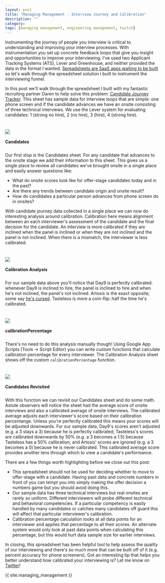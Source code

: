 ```yaml
---
layout: post
title: "Managing Management - Interview Journey and Calibration"
description: ""
category: 
tags: [managing management, engineering management, twitch]
---
```


Instrumenting the journey of people you interview is critical to understanding and improving your interview processes. With instrumentation you set up concrete feedback loops that give you insight and opportunities to improve your interviewing. I've used two Applicant Tracking Systems (ATS), Lever and Greenhouse, and neither provided the data in the format I wanted. [Spreadsheets are SaaS apps waiting to be built][3] so let's walk through the spreadsheet solution I built to instrument the interviewing funnel.

In this post we'll walk through the spreadsheet I built with my fantastic recruiting partner Daren to help solve this problem: [Candidate Journey Tracker][2]. This sheet has sample data for interview loops that are simple: one phone screen and if the candidate advances we have an onsite consisting of three technical interviews. We use the Lever system for evaluating candidates: 1 (strong no hire), 2 (no hire), 3 (hire), 4 (strong hire).

<div>
    <img class="rounded-corners" style="max-width: 920px; border: 1px; margin-top: 24px;" src="{{ site.images2020 }}/05-28/overview.png"/>
    <p class="caption-text" style="line-height: 1.5em; margin-bottom: 24px;"><strong>Candidates</strong></p>
</div>

Our first stop is the Candidates sheet. For any candidate that advances to the onsite stage we add their information to this sheet. This gives us a single place to review all candidates we've brought onsite in a single place and easily answer questions like:

* What do onsite scores look like for offer-stage candidates today and in the past?
* Are there any trends between candidate origin and onsite result?
* How do candidates a particular person advances from phone screen do in onsites?

With candidate journey data collected in a single place we can now do interesting analysis around calibration. Calibration here means alignment between an each interviewer's assessment of the candidate and the final decision for the candidate. An interview is more calibrated if they are inclined when the panel is inclined or when they are not inclined and the panel is not inclined. When there is a mismatch, the interviewer is less calibrated.

<div>
    <img class="rounded-corners" style="max-width: 520px; border: 1px; margin-top: 24px;" src="{{ site.images2020 }}/05-28/calibration.png"/>
    <p class="caption-text" style="line-height: 1.5em; margin-bottom: 24px;"><strong>Calibration Analysis</strong></p>
</div>

For our sample data above you'll notice that Day9 is perfectly calibrated: whenever Day9 is inclined to hire, the panel is inclined to hire and when he's not inclined, the panel's not inclined. Artosis is the exact opposite; some say [he's cursed][4]. Tasteless is more a coin-flip: half the time he's calibrated.

<div>
    <img class="rounded-corners" style="max-width: 800px; border: 1px; margin-top: 24px;" src="{{ site.images2020 }}/05-28/calibrationPercentage.png"/>
    <p class="caption-text" style="line-height: 1.5em; margin-bottom: 24px;"><strong>calibrationPercentage</strong></p>
</div>

There's no need to do this analysis manually though! Using Google App Scripts (Tools -> Script Editor) you can write custom functions that calculate calibration percentage for every interviewer. The Calibration Analysis sheet shows off the custom `calibrationPercentage` function.

<div>
    <img class="rounded-corners" style="max-width: 920px; border: 1px; margin-top: 24px;" src="{{ site.images2020 }}/05-28/overview2.png"/>
    <p class="caption-text" style="line-height: 1.5em; margin-bottom: 24px;"><strong>Candidates Revisited</strong></p>
</div>

With this function we can revisit our Candidates sheet and do some math. Astute observers will notice the sheet had the average score of onsite interviews and also a calibrated average of onsite interviews. The calibrated average adjusts each interviewer's score based on their calibration percentange. Unless you're perfectly calibrated this means your scores will be adjusted downwards. For our sample data, Day9's scores aren't adjusted (e.g. a 3 stays a 3) because he is perfectly calibrated; Tasteless's scores are calibrated downwards by 50% (e.g. a 3 becomes a 1.5) because Tasteless has a 50% calibration; and Artosis' scores are ignored (e.g. a 3 becomes a 0) because he is never calibrated. This calibrated average score provides another lens through which to view a candidate's performance.

There are a few things worth highlighting before we close out this post:

* This spreadsheet should not be used for deciding whether to move to offer-stage with a candidate. Having past data and concrete numbers in front of you can tempt you into simply making the offer decision a numbers game but you should avoid doing this.
* Our sample data has three technical interviews but real onsites are rarely so uniform. Different interviewers will probe different technical and behavioral competencies. If a particular competency is easily handled by many candidates or catches many candidates off guard this will affect that particular interviewer's calibration.
* Calibration percentage calculation looks at all data points for an interviewer and applies that percentage to all their scores. An alternate system would only look at past data points when calculating this percentage, but this would hurt data sample size for earlier interviews.

In closing, this spreadsheet has been helpful tool to help assess the quailty of our interviewing and there's so much more that can be built off of it (e.g. percent accuracy for phone screeners). Got an interesting tip that helps you better understand how calibrated your interviewing is? Let me know on [Twitter][1]!

{{ site.managing_management }}

[1]: https://twitter.com/markmcerqueira
[2]: https://docs.google.com/spreadsheets/d/1reoYn3uCgb7H8od6mfmE_QCEYRs7fsRgsCxCTk_EWEQ
[3]: https://twitter.com/patio11/status/655674551615942657
[4]: https://liquipedia.net/starcraft2/Artosis_Curse
